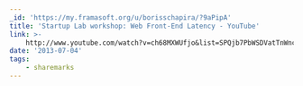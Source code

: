 ```yaml
---
_id: 'https://my.framasoft.org/u/borisschapira/?9aPipA'
title: 'Startup Lab workshop: Web Front-End Latency - YouTube'
link: >-
    http://www.youtube.com/watch?v=ch68MXWUfjo&list=SPQjb7PbWSDVatTnWnc880u9m7LX0UHhwC&index=1
date: '2013-07-04'
tags:
    - sharemarks
---
```


<div class="markdown"><p></p></div>
